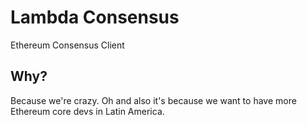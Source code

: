 # Lambda Consensus
Ethereum Consensus Client

## Why?
Because we're crazy. Oh and also it's because we want to have more Ethereum core devs in Latin America.
